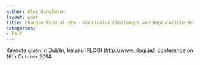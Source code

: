 ```yaml
---
author: Alex Singleton
layout: post
title: Changed Face of GIS - Curriculum Challenges and Reproducible Methods
categories:
- Talk
---
```


<script async class="speakerdeck-embed" data-id="4ac3f5d03777013210631e10820fd188" data-ratio="1.33333333333333" src="//speakerdeck.com/assets/embed.js"></script>


Keynote given in Dublin, Ireland IRLOGI (http://www.irlogi.ie/) conference on 16th October 2014.
